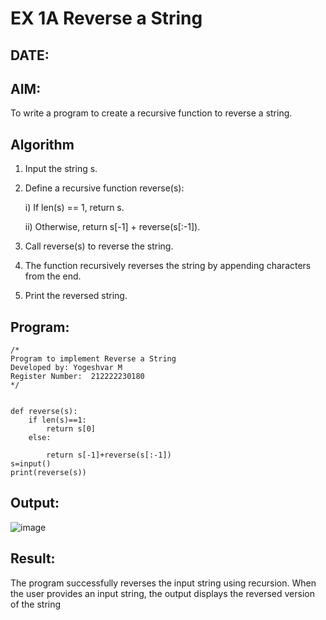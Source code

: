 # EX 1A Reverse a String
## DATE: 
## AIM:
To write a program to create a recursive function to reverse a string.

## Algorithm
1. Input the string s.
2. Define a recursive function reverse(s):
   
     i) If len(s) == 1, return s.
   
     ii) Otherwise, return s[-1] + reverse(s[:-1]).
   
4. Call reverse(s) to reverse the string.
5. The function recursively reverses the string by appending characters from the end.
6. Print the reversed string.

## Program:
```
/*
Program to implement Reverse a String
Developed by: Yogeshvar M
Register Number:  212222230180
*/


def reverse(s):
    if len(s)==1:
        return s[0]
    else:
        
        return s[-1]+reverse(s[:-1])
s=input()
print(reverse(s))
```
## Output:
![image](https://github.com/user-attachments/assets/e71a969a-aaf9-43bd-be96-2f0325f7ad94)



## Result:
The program successfully reverses the input string using recursion. When the user provides an input string, the output displays the reversed version of the string
